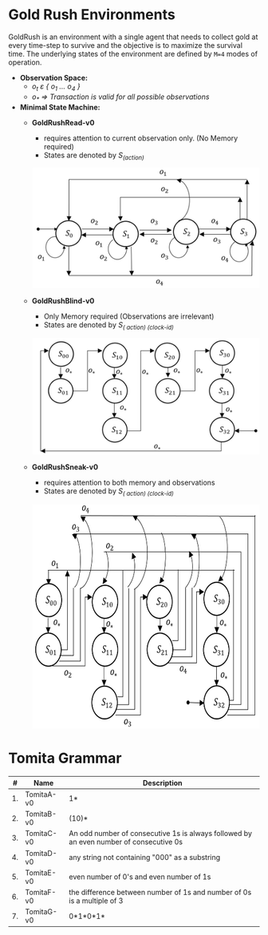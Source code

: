 # Gold Rush Environments
GoldRush is an environment with a single agent that needs to collect gold at every time-step to survive and the objective is to maximize the survival time.
The underlying states of the environment are defined by ```M=4``` modes of operation.

* <b>Observation Space:</b>
    * <i>o<sub>t</sub> ɛ { o<sub>1</sub> ... o<sub>4</sub> }</i>
    * <i>o<sub>*</sub> => Transaction is valid for all possible observations</i>
* <b>Minimal State Machine:</b>
    * <b>GoldRushRead-v0</b>
        * requires attention to current observation only. (No Memory required)
        * States are denoted by <i>S<sub>(action)</sub></i>

        <p align="center">
            <img src="./images/1.png" width="600"/>
        </p>

    * <b>GoldRushBlind-v0</b>
        * Only Memory required (Observations are irrelevant)
        * States are denoted by <i>S<sub>( action) (clock-id)</sub></i>

        <p align="center">
            <img src="./images/2.png" width="600"/>
        </p>

    * <b>GoldRushSneak-v0</b>
        * requires attention to both memory and observations
        * States are denoted by <i>S<sub>( action) (clock-id)</sub></i>
        <p align="center">
            <img src="./images/3.png" width="600" height="450"/>
        </p>
   
# Tomita Grammar

|#|Name|Description|
|---|---------|-----------|
|1.|TomitaA-v0|1\*|
|2.|TomitaB-v0|(10)\*|
|3.|TomitaC-v0|An odd number of consecutive 1s is always followed by an even number of consecutive 0s|
|4.|TomitaD-v0|any string not containing "000" as a substring|
|5.|TomitaE-v0| even number of 0's and even number of 1s|
|6.|TomitaF-v0|the difference between number of 1s and number of 0s is a multiple of 3|
|7.|TomitaG-v0| 0\*1\*0\*1\*|





